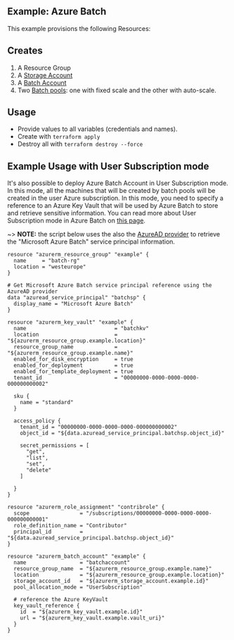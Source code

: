 ## Example: Azure Batch

This example provisions the following Resources:

## Creates

1. A Resource Group
2. A [Storage Account](https://docs.microsoft.com/en-us/azure/batch/batch-api-basics#azure-storage-account)
3. A [Batch Account](https://docs.microsoft.com/en-us/azure/batch/batch-api-basics#account)
4. Two [Batch pools](https://docs.microsoft.com/en-us/azure/batch/batch-api-basics#pool): one with fixed scale and the other with auto-scale.

## Usage

- Provide values to all variables (credentials and names).
- Create with `terraform apply`
- Destroy all with `terraform destroy --force`

## Example Usage with User Subscription mode

It's also possible to deploy Azure Batch Account in User Subscription mode. In this mode, all the machines that will be created by batch pools will be created in the user Azure subscription. In this mode, you need to specify a reference to an Azure Key Vault that will be used by Azure Batch to store and retrieve sensitive information. You can read more about User Subscription mode in Azure Batch on [this page](https://docs.microsoft.com/en-us/azure/batch/batch-api-basics#account).

~> **NOTE:** the script below uses the also the [AzureAD provider](https://www.terraform.io/docs/providers/azuread/) to retrieve the "Microsoft Azure Batch" service principal information.


```hcl
resource "azurerm_resource_group" "example" {
  name     = "batch-rg"
  location = "westeurope"
}

# Get Microsoft Azure Batch service principal reference using the AzureAD provider
data "azuread_service_principal" "batchsp" {
  display_name = "Microsoft Azure Batch"
}

resource "azurerm_key_vault" "example" {
  name                            = "batchkv"
  location                        = "${azurerm_resource_group.example.location}"
  resource_group_name             = "${azurerm_resource_group.example.name}"
  enabled_for_disk_encryption     = true
  enabled_for_deployment          = true
  enabled_for_template_deployment = true
  tenant_id                       = "00000000-0000-0000-0000-000000000002"

  sku {
    name = "standard"
  }

  access_policy {
    tenant_id = "00000000-0000-0000-0000-000000000002"
    object_id = "${data.azuread_service_principal.batchsp.object_id}"

    secret_permissions = [
      "get",
      "list",
      "set",
      "delete"
    ]

  }
}

resource "azurerm_role_assignment" "contribrole" {
  scope                = "/subscriptions/00000000-0000-0000-0000-000000000001"
  role_definition_name = "Contributor"
  principal_id         = "${data.azuread_service_principal.batchsp.object_id}"
}

resource "azurerm_batch_account" "example" {
  name                 = "batchaccount"
  resource_group_name  = "${azurerm_resource_group.example.name}"
  location             = "${azurerm_resource_group.example.location}"
  storage_account_id   = "${azurerm_storage_account.example.id}"
  pool_allocation_mode = "UserSubscription"
  
  # reference the Azure KeyVault
  key_vault_reference {
    id  = "${azurerm_key_vault.example.id}"
    url = "${azurerm_key_vault.example.vault_uri}"
  }
}
```
